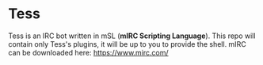 # Tess
Tess is an IRC bot written in mSL (<strong>mIRC Scripting Language</strong>).
This repo will contain only Tess's plugins, it will be up to you to provide the shell.
mIRC can be downloaded here: https://www.mirc.com/
